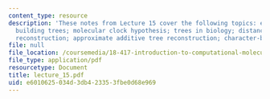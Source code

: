 ```yaml
---
content_type: resource
description: 'These notes from Lecture 15 cover the following topics: evolution; coalescent;
  building trees; molecular clock hypothesis; trees in biology; distance based tree
  reconstruction; approximate additive tree reconstruction; character-based methods.'
file: null
file_location: /coursemedia/18-417-introduction-to-computational-molecular-biology-fall-2004/e6010625034d3db423353fbe0d68e969_lecture_15.pdf
file_type: application/pdf
resourcetype: Document
title: lecture_15.pdf
uid: e6010625-034d-3db4-2335-3fbe0d68e969
---
```

